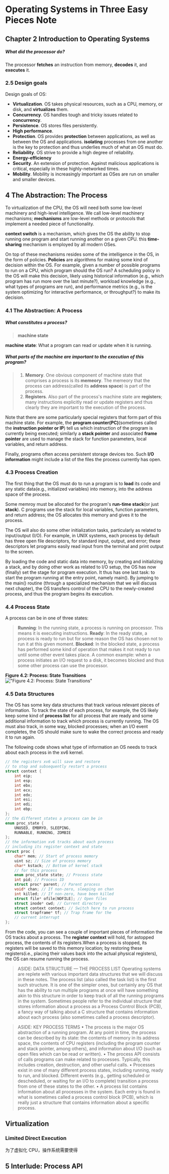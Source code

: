 # Operating Systems in Three Easy Pieces Note

## Chapter 2 Introduction to Operating Systems
##### What did the processor do?
The processor **fetches** an instruction from memory, **decodes** it, and **executes** it.

### 2.5 Design goals
Design goals of OS:
- **Virtualization**. OS takes physical resources, such as a CPU, memory, or disk, and **virtualizes** them.
- **Concurrency**. OS handles tough and tricky issues related to **concurrency**.
- **Persistence**. OS stores files persistently.
- **High performance**. 
- **Protection**. OS provides **protection** between applications, as well as between the OS and applications. **isolating** processes from one another is the key to protection and thus underlies much of what an OS must do.
- **Reliability**. OS strive to provide a high degree of reliability.
- **Energy-efficiency** 
- **Security**. An extension of protection. Against malicious applications is critical, especially in these highly-networked times.
- **Mobility**. Mobility is increasingly important as OSes are run on smaller and smaller
devices.

## 4 The Abstraction: The Process 
To virtualization of the CPU, the OS will need both some low-level machinery and high-level intelligence. We call low-level machinery mechanisms; **mechanisms** are low-level methods or protocols that implement a needed piece of functionality.

**context switch** is a mechanism, which gives the OS the ability to stop running one program and start running another on a given CPU. this **time-sharing** mechanism is employed by all modern OSes.

On top of these mechanisms resides some of the intelligence in the OS, in the form of policies. **Policies** are algorithms for making some kind of decision within the OS. For example, given a number of possible programs to run on a CPU, which program should the OS run? A scheduling policy in the OS will make this decision, likely using historical information (e.g., which program has run more over the last minute?),
workload knowledge (e.g., what types of programs are run), and performance metrics (e.g., is the system optimizing for interactive performance,
or throughput?) to make its decision.

### 4.1 The Abstraction: A Process
##### What constitutes a process?
>**machine state**

**machine state**: What a program can read or update when it is running.

##### What parts of the machine are important to the execution of this program?
>1. **Memory**. One obvious component of machine state that comprises a process is its **memeory**. The memeory that the process can address(called its **address space**) is part 
of the process.
>2. **Registers**. Also part of the process's machine state are **registers**; many instructions explicitly read or update registers and thus clearly they are important to the execution of the process.

Note that there are some particularly special registers that form part of this machine state. For example, the **program counter(PC)**(sometimes called the **instruction pointer or IP**) tell us which instruction of the program is currently being executed; similarly a **stack pointer** and associated **frame pointer** are used to manage the stack for function parameters, local variables, and return address.

Finally, programs often access persistent storage devices too. Such **I/O information** might include a list of the files the process currently has open.

### 4.3 Process Creation
The first thing that the OS must do to run a program is to **load** its code and any static data(e.g., initialized variables) into memory, into the address space of the process.

Some memroy must be allocated for the program's **run-time stack**(or just **stack**). C programs use the stack for local variables, function parameters, and return address; the OS allocates this memory and gives it to the process.

The OS will also do some other initialization tasks, particularly as related to input/output (I/O). For example, in UNIX systems, each process by default has three open file descriptors, for standard input, output, and error; these descriptors let programs easily read input from the terminal and print output to the screen.

By loading the code and static data into memory, by creating and initializing a stack, and by doing other work as related to I/O setup, the OS has now (finally) set the stage for program execution. It thus has one last task: to start the program running at the entry point, namely main(). By jumping to the main() routine (through a specialized mechanism that we will discuss next chapter), the OS transfers control of the CPU to the newly-created process, and thus the program begins its execution.

### 4.4 Process State
A process can be in one of three states:
>**Running**: In the running state, a process is running on processor. This means it is executing  instructions.
>**Ready**: In the ready state, a process is ready to run but for some reason the OS has chosen not to run it at this given moment.
>**Blocked**: In the blocked state, a process has performed some kind of operation that makes it not ready to run until some other event takes    place. A common example: when a process initiates an I/O request to a disk, it becomes blocked and thus some other process can use the processor.  

**Figure 4.2: Process: State Transitions**
!["Figure 4.2: Process: State Transitions"](./photo/tmp.png)

### 4.5 Data Structures
The OS has some key data structures that track various relevant pieces of information. To track the state of each process, for example, the OS likely keep some kind of **process list** for all process that are ready and some additional information to track which process is currently running. The OS must also track, in some way, blocked processes; when an I/O event completes, the OS should make sure to wake the correct process and ready it to run again.

The following code shows what type of information an OS needs to track about each process in the xv6 kernel.
```c
// the registers xv6 will save and restore
// to stop and subsequently restart a process
struct context {
	int eip;
	int esp;
	int ebx;
	int ecx;
	int edx;
	int esi;
	int edi;
	int ebp;
};
// the different states a process can be in
enum proc_state {
	UNUSED, EMBRYO, SLEEPING,
	RUNNABLE, RUNNING, ZOMBIE
};
// the information xv6 tracks about each process
// including its register context and state
struct proc {
	char* mem; // Start of process memory
	uint sz; // Size of process memory
	char* kstack; // Bottom of kernel stack
	// for this process
	enum proc_state state; // Process state
	int pid; // Process ID
	struct proc* parent; // Parent process
	void* chan; // If non-zero, sleeping on chan
	int killed; // If non-zero, have been killed
	struct file* ofile[NOFILE]; // Open files
	struct inode* cwd; // Current directory
	struct context context; // Switch here to run process
	struct trapframe* tf; // Trap frame for the
	// current interrupt
};
```
From the code, you can see a couple of important pieces of information the OS tracks about a process. The **register context** will hold, for astopped process, the contents of its registers.When a process is stopped,
its registers will be saved to this memory location; by restoring these registers(i.e., placing their values back into the actual physical registers), the OS can resume running the process. 

>ASIDE: DATA STRUCTURE — THE PROCESS LIST
Operating systems are replete with various important data structures that we will discuss in these notes. The process list (also called the task list) is the first such structure. It is one of the simpler ones, but certainly any OS that has the ability to run multiple programs at once will have something akin to this structure in order to keep track of all the running programs in the system. Sometimes people refer to the individual structure that stores information about a process as a Process Control Block (PCB), a fancy way of talking about a C structure that contains information about each process (also sometimes called a process descriptor).

>ASIDE: KEY PROCESS TERMS
• The process is the major OS abstraction of a running program. At any point in time, the process can be described by its state: the contents of memory in its address space, the contents of CPU registers (including the program counter and stack pointer, among others), and information about I/O (such as open files which can be read or written). 
• The process API consists of calls programs can make related to processes. Typically, this includes creation, destruction, and other useful calls.
• Processes exist in one of many different process states, including running, ready to run, and blocked. Different events (e.g., getting scheduled or descheduled, or waiting for an I/O to complete) transition a process from one of these states to the other.
• A process list contains information about all processes in the system. Each entry is found in what is sometimes called a process control block (PCB), which is really just a structure that contains information about a specific process.
## Virtualization
### Limited Direct Execution
为了虚拟化 CPU，操作系统需要使得
## 5 Interlude: Process API
